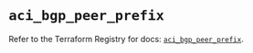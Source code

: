 # `aci_bgp_peer_prefix`

Refer to the Terraform Registry for docs: [`aci_bgp_peer_prefix`](https://registry.terraform.io/providers/ciscodevnet/aci/2.17.0/docs/resources/bgp_peer_prefix).
